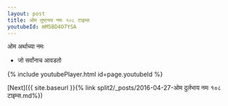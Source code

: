 ```yaml
---
layout: post
title: ओम तुष्टयय नमः १०८ टाइम्स
youtubeId: mM5BD4O7YSA
---
```

 
 
 ओम अर्थाच्या नमः  
 
 -  जो सर्वांनाच आवडतो 
 
  
 
  
 
 
 
 
 
 


{% include youtubePlayer.html id=page.youtubeId %}
 
[Next]({{ site.baseurl }}{% link  split2/_posts/2016-04-27-ओम दुर्लभाय नमः १०८ टाइम्स.md%})
 
